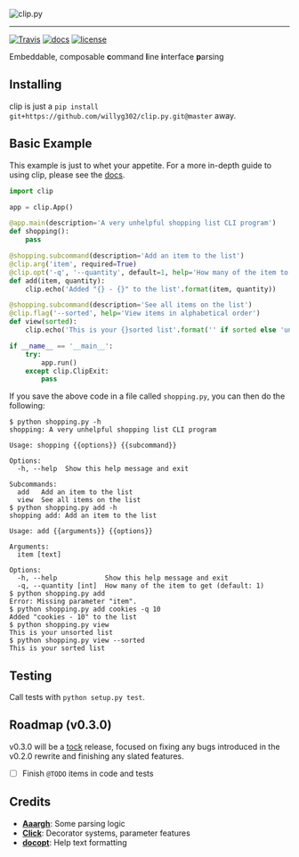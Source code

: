 ![clip.py](https://raw.github.com/willyg302/clip.py/master/clip-logo.png "It looks like you're trying to make a CLI.")

-----

[![Travis](https://img.shields.io/travis/willyg302/clip.py.svg?style=flat-square)](https://travis-ci.org/willyg302/clip.py)
[![docs](https://readthedocs.org/projects/clippy/badge/?style=flat-square)](http://clippy.readthedocs.org/)
[![license](http://img.shields.io/badge/license-MIT-red.svg?style=flat-square)](https://raw.githubusercontent.com/willyg302/clip.py/master/LICENSE)

Embeddable, composable **c**ommand **l**ine **i**nterface **p**arsing

## Installing

clip is just a `pip install git+https://github.com/willyg302/clip.py.git@master` away.

## Basic Example

This example is just to whet your appetite. For a more in-depth guide to using clip, please see the [docs](http://clippy.readthedocs.org/).

```python
import clip

app = clip.App()

@app.main(description='A very unhelpful shopping list CLI program')
def shopping():
	pass

@shopping.subcommand(description='Add an item to the list')
@clip.arg('item', required=True)
@clip.opt('-q', '--quantity', default=1, help='How many of the item to get')
def add(item, quantity):
	clip.echo('Added "{} - {}" to the list'.format(item, quantity))

@shopping.subcommand(description='See all items on the list')
@clip.flag('--sorted', help='View items in alphabetical order')
def view(sorted):
	clip.echo('This is your {}sorted list'.format('' if sorted else 'un'))

if __name__ == '__main__':
	try:
		app.run()
	except clip.ClipExit:
		pass
```

If you save the above code in a file called `shopping.py`, you can then do the following:

```
$ python shopping.py -h
shopping: A very unhelpful shopping list CLI program

Usage: shopping {{options}} {{subcommand}}

Options:
  -h, --help  Show this help message and exit

Subcommands:
  add   Add an item to the list
  view  See all items on the list
$ python shopping.py add -h
shopping add: Add an item to the list

Usage: add {{arguments}} {{options}}

Arguments:
  item [text]  

Options:
  -h, --help            Show this help message and exit
  -q, --quantity [int]  How many of the item to get (default: 1)
$ python shopping.py add
Error: Missing parameter "item".
$ python shopping.py add cookies -q 10
Added "cookies - 10" to the list
$ python shopping.py view
This is your unsorted list
$ python shopping.py view --sorted
This is your sorted list
```

## Testing

Call tests with `python setup.py test`.

## Roadmap (v0.3.0)

v0.3.0 will be a [tock](http://en.wikipedia.org/wiki/Intel_Tick-Tock) release, focused on fixing any bugs introduced in the v0.2.0 rewrite and finishing any slated features.

- [ ] Finish `@TODO` items in code and tests

## Credits

- **[Aaargh](https://github.com/wbolster/aaargh)**: Some parsing logic
- **[Click](http://click.pocoo.org/3/)**: Decorator systems, parameter features
- **[docopt](http://docopt.org/)**: Help text formatting

